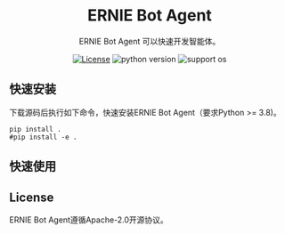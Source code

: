 <div align="center">

<h1>ERNIE Bot Agent</h1>

ERNIE Bot Agent 可以快速开发智能体。

[![License](https://img.shields.io/badge/license-Apache%202-blue.svg)](LICENSE)
![python version](https://img.shields.io/badge/python-3.8+-orange.svg)
![support os](https://img.shields.io/badge/os-linux%2C%20win%2C%20mac-yellow.svg)

</div>

## 快速安装

下载源码后执行如下命令，快速安装ERNIE Bot Agent（要求Python >= 3.8)。

```shell
pip install .
#pip install -e .
```

## 快速使用

## License

ERNIE Bot Agent遵循Apache-2.0开源协议。
